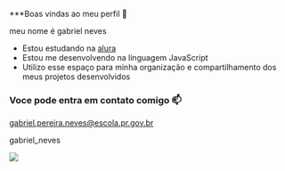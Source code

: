 ***Boas vindas ao meu perfil 🔡

meu nome é gabriel neves
- Estou estudando na [alura](https://www.alura.com.br)
- Estou me desenvolvendo na linguagem JavaScript
- Utilizo esse espaço para minha organização e compartilhamento dos meus projetos desenvolvidos

### Voce pode entra em contato comigo 📫

gabriel.pereira.neves@escola.pr.gov.br

gabriel_neves


![](
https://media.tenor.com/0fWK3F_gFZQAAAAS/holy-cross-jesus.gif)

